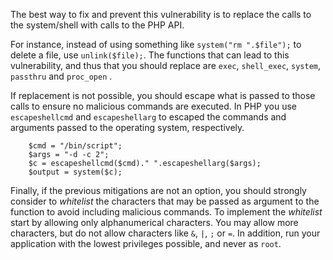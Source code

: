 The best way to fix and prevent this vulnerability is to replace the calls to the system/shell with calls to the PHP API.

For instance, instead of using something like `system("rm ".$file");` to delete a file, use `unlink($file);`. The functions that can lead to this vulnerability, and thus that you should replace are `exec`, `shell_exec`, `system`, `passthru` and `proc_open` .

If replacement is not possible, you should escape what is passed to those calls to ensure no malicious commands are executed. In PHP you use `escapeshellcmd` and `escapeshellarg` to escaped the commands and arguments passed to the operating system, respectively.

```
    $cmd = "/bin/script";
    $args = "-d -c 2";
    $c = escapeshellcmd($cmd)." ".escapeshellarg($args);
    $output = system($c);
````
Finally, if the previous mitigations are not an option, you should strongly consider to _whitelist_ the characters that may be passed as argument to the function to avoid including malicious commands. To implement the _whitelist_ start by allowing only alphanumerical characters. You may allow more characters, but do not allow characters like `&`, `|`, `;` or `=`. In addition, run your application with the lowest privileges possible, and never as `root`.